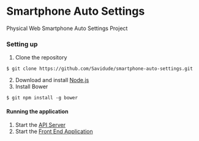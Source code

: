 # Smartphone Auto Settings
Physical Web Smartphone Auto Settings Project

### Setting up
1. Clone the repository
```shell
$ git clone https://github.com/Savidude/smartphone-auto-settings.git
```
2. Download and install [Node.js](https://nodejs.org/en/download/)
3. Install Bower
```shell
$ git npm install -g bower
```

#### Running the application
1. Start the [API Server](https://github.com/Savidude/smartphone-auto-settings/tree/master/api)
2. Start the [Front End Application](https://github.com/Savidude/smartphone-auto-settings/tree/master/front-end)

